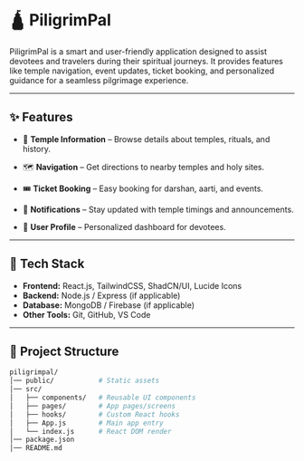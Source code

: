 # 🛕 PiligrimPal

PiligrimPal is a smart and user-friendly application designed to assist devotees and travelers during their spiritual journeys. It provides features like temple navigation, event updates, ticket booking, and personalized guidance for a seamless pilgrimage experience.

---

## ✨ Features

- 🏯 **Temple Information** – Browse details about temples, rituals, and history.  
- 🗺️ **Navigation** – Get directions to nearby temples and holy sites.  
- 🎟️ **Ticket Booking** – Easy booking for darshan, aarti, and events.  
- 🔔 **Notifications** – Stay updated with temple timings and announcements.  
 
- 👥 **User Profile** – Personalized dashboard for devotees.  

---

## 🚀 Tech Stack

- **Frontend:** React.js, TailwindCSS, ShadCN/UI, Lucide Icons  
- **Backend:** Node.js / Express (if applicable)  
- **Database:** MongoDB / Firebase (if applicable)  
- **Other Tools:** Git, GitHub, VS Code  

---

## 📂 Project Structure

```bash
piligrimpal/
│── public/           # Static assets
│── src/
│   ├── components/   # Reusable UI components
│   ├── pages/        # App pages/screens
│   ├── hooks/        # Custom React hooks
│   ├── App.js        # Main app entry
│   └── index.js      # React DOM render
│── package.json
│── README.md

